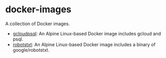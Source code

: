 # docker-images

A collection of Docker images.

- [gcloudpsql](https://github.com/peaceiris/docker-images/tree/main/images/gcloudpsql): An Alpine Linux-based Docker image includes gcloud and psql.
- [robotstxt](https://github.com/peaceiris/docker-images/tree/main/images/robotstxt): An Alpine Linux-based Docker image includes a binary of google/robotstxt.
